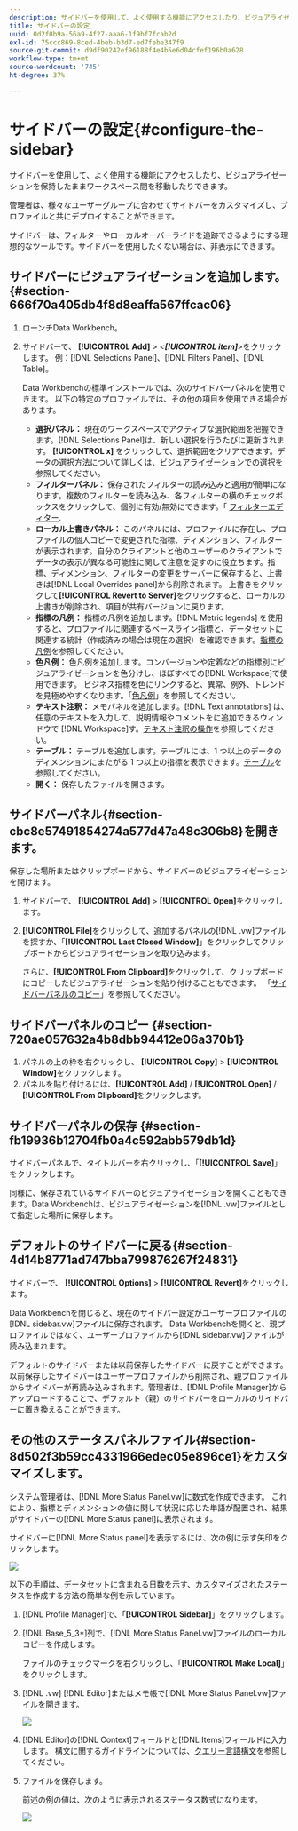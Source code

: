 ```yaml
---
description: サイドバーを使用して、よく使用する機能にアクセスしたり、ビジュアライゼーションを保持したままワークスペース間を移動したりできます。
title: サイドバーの設定
uuid: 0d2f0b9a-56a9-4f27-aaa6-1f9bf7fcab2d
exl-id: 75ccc869-8ced-4beb-b3d7-ed7febe347f9
source-git-commit: d9df90242ef96188f4e4b5e6d04cfef196b0a628
workflow-type: tm+mt
source-wordcount: '745'
ht-degree: 37%

---
```


# サイドバーの設定{#configure-the-sidebar}

サイドバーを使用して、よく使用する機能にアクセスしたり、ビジュアライゼーションを保持したままワークスペース間を移動したりできます。

管理者は、様々なユーザーグループに合わせてサイドバーをカスタマイズし、プロファイルと共にデプロイすることができます。

サイドバーは、フィルターやローカルオーバーライドを追跡できるようにする理想的なツールです。サイドバーを使用したくない場合は、非表示にできます。

## サイドバーにビジュアライゼーションを追加します。{#section-666f70a405db4f8d8eaffa567ffcac06}

1. ローンチData Workbench。
1. サイドバーで、 **[!UICONTROL Add]** > *&lt;**[!UICONTROL item]**>*&#x200B;をクリックします。 例：[!DNL Selections Panel]、[!DNL Filters Panel]、[!DNL Table]。

   Data Workbenchの標準インストールでは、次のサイドバーパネルを使用できます。 以下の特定のプロファイルでは、その他の項目を使用できる場合があります。

   * **選択パネル：** 現在のワークスペースでアクティブな選択範囲を把握できます。[!DNL Selections Panel]は、新しい選択を行うたびに更新されます。 **[!UICONTROL x]** をクリックして、選択範囲をクリアできます。データの選択方法について詳しくは、[ビジュアライゼーションでの選択](../../home/c-get-started/c-vis/c-sel-vis/c-sel-vis.md#concept-012870ec22c7476e9afbf3b8b2515746)を参照してください。
   * **フィルターパネル：** 保存されたフィルターの読み込みと適用が簡単になります。複数のフィルターを読み込み、各フィルターの横のチェックボックスをクリックして、個別に有効/無効にできます。「 [フィルターエディター](../../home/c-get-started/c-analysis-vis/c-filter-editors/c-filter-editors.md#concept-2f343ecbed8240f18b0c1f1eccef11e3).
   * **ローカル上書きパネル：** このパネルには、プロファイルに存在し、プロファイルの個人コピーで変更された指標、ディメンション、フィルターが表示されます。自分のクライアントと他のユーザーのクライアントでデータの表示が異なる可能性に関して注意を促すのに役立ちます。指標、ディメンション、フィルターの変更をサーバーに保存すると、上書きは[!DNL Local Overrides panel]から削除されます。 上書きをクリックして&#x200B;**[!UICONTROL Revert to Server]**&#x200B;をクリックすると、ローカルの上書きが削除され、項目が共有バージョンに戻ります。
   * **指標の凡例：** 指標の凡例を追加します。[!DNL Metric legends] を使用すると、プロファイルに関連するベースライン指標と、データセットに関連する統計（作成済みの場合は現在の選択）を確認できます。[指標の凡例](../../home/c-get-started/c-analysis-vis/c-legends/c-metric-leg.md#concept-e7195bc8f7844ae295bda3a88b028d5b)を参照してください。
   * **色凡例：** 色凡例を追加します。コンバージョンや定着などの指標別にビジュアライゼーションを色分けし、ほぼすべての[!DNL Workspace]で使用できます。 ビジネス指標を色にリンクすると、異常、例外、トレンドを見極めやすくなります。「[色凡例](../../home/c-get-started/c-analysis-vis/c-legends/c-color-leg.md#concept-f84d51dc0d6547f981d0642fc2d01358)」を参照してください。
   * **テキスト注釈：** メモパネルを追加します。[!DNL Text annotations] は、任意のテキストを入力して、説明情報やコメントをに追加できるウィンドウで [!DNL Workspace]す。[テキスト注釈の操作](../../home/c-get-started/c-analysis-vis/c-annots/c-text-annots.md#concept-55b4aa3e0c58470b8e3c9d452e12a777)を参照してください。
   * **テーブル：** テーブルを追加します。テーブルには、1 つ以上のデータのディメンションにまたがる 1 つ以上の指標を表示できます。[テーブル](../../home/c-get-started/c-analysis-vis/c-tables/c-tables.md#concept-c632cb8ad9724f90ac5c294d52ae667f)を参照してください。
   * **開く：** 保存したファイルを開きます。

## サイドバーパネル{#section-cbc8e57491854274a577d47a48c306b8}を開きます。

保存した場所またはクリップボードから、サイドバーのビジュアライゼーションを開けます。

1. サイドバーで、 **[!UICONTROL Add]** > **[!UICONTROL Open]**&#x200B;をクリックします。
1. **[!UICONTROL File]**&#x200B;をクリックして、追加するパネルの[!DNL .vw]ファイルを探すか、「**[!UICONTROL Last Closed Window]**」をクリックしてクリップボードからビジュアライゼーションを取り込みます。

   さらに、**[!UICONTROL From Clipboard]**&#x200B;をクリックして、クリップボードにコピーしたビジュアライゼーションを貼り付けることもできます。 「[サイドバーパネルのコピー](../../home/c-get-started/c-config-sidebar.md#section-720ae057632a4b8dbb94412e06a370b1)」を参照してください。

## サイドバーパネルのコピー {#section-720ae057632a4b8dbb94412e06a370b1}

1. パネルの上の枠を右クリックし、 **[!UICONTROL Copy]** > **[!UICONTROL Window]**&#x200B;をクリックします。
1. パネルを貼り付けるには、**[!UICONTROL Add]** / **[!UICONTROL Open]** / **[!UICONTROL From Clipboard]**&#x200B;をクリックします。

## サイドバーパネルの保存 {#section-fb19936b12704fb0a4c592abb579db1d}

サイドバーパネルで、タイトルバーを右クリックし、「**[!UICONTROL Save]**」をクリックします。

同様に、保存されているサイドバーのビジュアライゼーションを開くこともできます。Data Workbenchは、ビジュアライゼーションを[!DNL .vw]ファイルとして指定した場所に保存します。

## デフォルトのサイドバーに戻る{#section-4d14b8771ad747bba799876267f24831}

サイドバーで、 **[!UICONTROL Options]** > **[!UICONTROL Revert]**&#x200B;をクリックします。

Data Workbenchを閉じると、現在のサイドバー設定がユーザープロファイルの[!DNL sidebar.vw]ファイルに保存されます。 Data Workbenchを開くと、親プロファイルではなく、ユーザープロファイルから[!DNL sidebar.vw]ファイルが読み込まれます。

デフォルトのサイドバーまたは以前保存したサイドバーに戻すことができます。以前保存したサイドバーはユーザープロファイルから削除され、親プロファイルからサイドバーが再読み込みされます。管理者は、[!DNL Profile Manager]からアップロードすることで、デフォルト（親）のサイドバーをローカルのサイドバーに置き換えることができます。

## その他のステータスパネルファイル{#section-8d502f3b59cc4331966edec05e896ce1}をカスタマイズします。

システム管理者は、[!DNL More Status Panel.vw]に数式を作成できます。 これにより、指標とディメンションの値に関して状況に応じた単語が配置され、結果がサイドバーの[!DNL More Status panel]に表示されます。

サイドバーに[!DNL More Status panel]を表示するには、次の例に示す矢印をクリックします。

![](assets/more_status_panel_arrows.png)

以下の手順は、データセットに含まれる日数を示す、カスタマイズされたステータスを作成する方法の簡単な例を示しています。

1. [!DNL Profile Manager]で、「**[!UICONTROL Sidebar\]**」をクリックします。

1. [!DNL Base_5_3*]列で、[!DNL More Status Panel.vw]ファイルのローカルコピーを作成します。

   ファイルのチェックマークを右クリックし、「**[!UICONTROL Make Local]**」をクリックします。

1. [!DNL .vw] [!DNL Editor]またはメモ帳で[!DNL More Status Panel.vw]ファイルを開きます。

   ![](assets/more_status_panel_file.png)

1. [!DNL Editor]の[!DNL Context]フィールドと[!DNL Items]フィールドに入力します。 構文に関するガイドラインについては、[クエリー言語構文](../../home/c-get-started/c-qry-lang-syntx/c-qry-lang-syntx.md#concept-15d1d3f5164a47d49468c5acb7299d9f)を参照してください。

1. ファイルを保存します。

   前述の例の値は、次のように表示されるステータス数式になります。

   ![](assets/more_status_panel.png)
